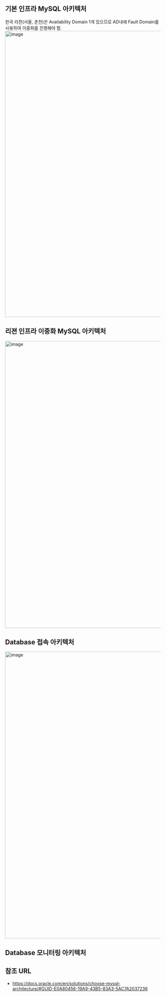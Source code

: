 ## 기본 인프라 MySQL 아키텍처
한국 리젼(서울, 춘천)은 Availability Domain 1개 있으므로 AD내에 Fault Domain를 사용하여 이중화를 진행해야 함.
<img width="924" alt="image" src="https://github.com/khkwon01/oci_mysql_architecture/assets/8789421/9d40db62-249a-402e-92ea-cf00a1920c0b">

## 리젼 인프라 이중화 MySQL 아키텍처
<img width="927" alt="image" src="https://github.com/khkwon01/oci_mysql_architecture/assets/8789421/f76d7f59-89dc-460e-b32c-b2e3027da638">

## Database 접속 아키텍처
<img width="926" alt="image" src="https://github.com/khkwon01/oci_mysql_architecture/assets/8789421/76283fba-a7de-4852-9edd-96a8d988b9d0">

## Database 모니터링 아키텍처

## 참조 URL 
- https://docs.oracle.com/en/solutions/choose-mysql-architecture/#GUID-E0A80456-19A9-43B5-83A3-5AC7A2037236
